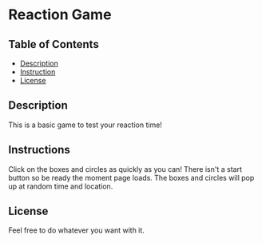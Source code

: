 # Reaction Game

## Table of Contents

* [Description](#description)
* [Instruction](#instruction)
* [License](#license)


## Description

This is a basic game to test your reaction time!

## Instructions

Click on the boxes and circles as quickly as you can! There isn't a start button so be ready the moment page loads. The boxes and circles will pop up at random time and location. 

## License

Feel free to do whatever you want with it. 